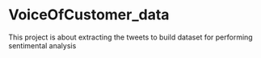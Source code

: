 # VoiceOfCustomer_data
This project is about extracting the tweets to build dataset for performing sentimental analysis
